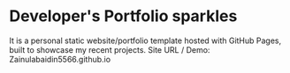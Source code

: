    # Developer's Portfolio sparkles

It is a personal static website/portfolio template hosted with GitHub Pages, built to showcase my recent projects. Site URL / Demo: Zainulabaidin5566.github.io
